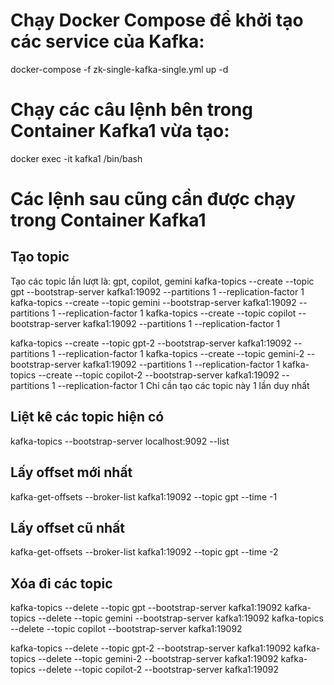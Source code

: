# Chạy Docker Compose để khởi tạo các service của Kafka:
docker-compose -f zk-single-kafka-single.yml up -d

# Chạy các câu lệnh bên trong Container Kafka1 vừa tạo:
docker exec -it kafka1 /bin/bash

# Các lệnh sau cũng cần được chạy trong Container Kafka1
## Tạo topic
Tạo các topic lần lượt là: gpt, copilot, gemini
kafka-topics --create --topic gpt --bootstrap-server kafka1:19092 --partitions 1 --replication-factor 1
kafka-topics --create --topic gemini --bootstrap-server kafka1:19092 --partitions 1 --replication-factor 1
kafka-topics --create --topic copilot --bootstrap-server kafka1:19092 --partitions 1 --replication-factor 1

kafka-topics --create --topic gpt-2 --bootstrap-server kafka1:19092 --partitions 1 --replication-factor 1
kafka-topics --create --topic gemini-2 --bootstrap-server kafka1:19092 --partitions 1 --replication-factor 1
kafka-topics --create --topic copilot-2 --bootstrap-server kafka1:19092 --partitions 1 --replication-factor 1
Chỉ cần tạo các topic này 1 lần duy nhất

## Liệt kê các topic hiện có
kafka-topics --bootstrap-server localhost:9092 --list

## Lấy offset mới nhất
kafka-get-offsets --broker-list kafka1:19092 --topic gpt --time -1

## Lấy offset cũ nhất
kafka-get-offsets --broker-list kafka1:19092 --topic gpt --time -2

## Xóa đi các topic
kafka-topics --delete --topic gpt --bootstrap-server kafka1:19092
kafka-topics --delete --topic gemini --bootstrap-server kafka1:19092
kafka-topics --delete --topic copilot --bootstrap-server kafka1:19092

kafka-topics --delete --topic gpt-2 --bootstrap-server kafka1:19092
kafka-topics --delete --topic gemini-2 --bootstrap-server kafka1:19092
kafka-topics --delete --topic copilot-2 --bootstrap-server kafka1:19092
